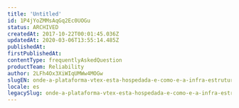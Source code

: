 ```yaml
---
title: 'Untitled'
id: 1P4jYoZMMsAqGq2Ec0UOGu
status: ARCHIVED
createdAt: 2017-10-22T00:01:45.036Z
updatedAt: 2020-03-06T13:55:14.485Z
publishedAt: 
firstPublishedAt: 
contentType: frequentlyAskedQuestion
productTeam: Reliability
author: 2LFh4Ox3XiWIqUMWw4MOGw
slugEN: onde-a-plataforma-vtex-esta-hospedada-e-como-e-a-infra-estrutura
locale: es
legacySlug: onde-a-plataforma-vtex-esta-hospedada-e-como-e-a-infra-estrutura
---
```



